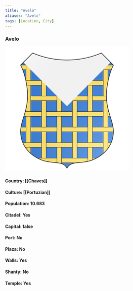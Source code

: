 ```yaml
---
title: "Avelo"
aliases: "Avelo"
tags: [Location, City]
---
```

### Avelo
![](attachment/37c4170cea790888053f2b9c984f4dbc.svg)

#### Country: [[Chaves]]

#### Culture: [[Portuzian]]

#### Population: 10.683

#### Citadel: Yes

#### Capital: false

#### Port: No

#### Plaza: No

#### Walls: Yes

#### Shanty: No

#### Temple: Yes

